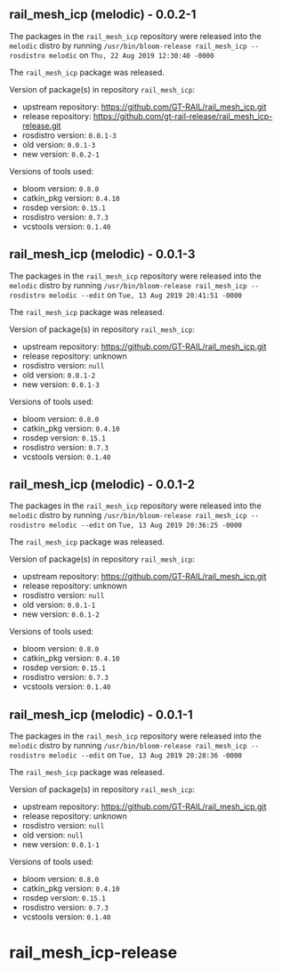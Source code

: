 ## rail_mesh_icp (melodic) - 0.0.2-1

The packages in the `rail_mesh_icp` repository were released into the `melodic` distro by running `/usr/bin/bloom-release rail_mesh_icp --rosdistro melodic` on `Thu, 22 Aug 2019 12:30:40 -0000`

The `rail_mesh_icp` package was released.

Version of package(s) in repository `rail_mesh_icp`:

- upstream repository: https://github.com/GT-RAIL/rail_mesh_icp.git
- release repository: https://github.com/gt-rail-release/rail_mesh_icp-release.git
- rosdistro version: `0.0.1-3`
- old version: `0.0.1-3`
- new version: `0.0.2-1`

Versions of tools used:

- bloom version: `0.8.0`
- catkin_pkg version: `0.4.10`
- rosdep version: `0.15.1`
- rosdistro version: `0.7.3`
- vcstools version: `0.1.40`


## rail_mesh_icp (melodic) - 0.0.1-3

The packages in the `rail_mesh_icp` repository were released into the `melodic` distro by running `/usr/bin/bloom-release rail_mesh_icp --rosdistro melodic --edit` on `Tue, 13 Aug 2019 20:41:51 -0000`

The `rail_mesh_icp` package was released.

Version of package(s) in repository `rail_mesh_icp`:

- upstream repository: https://github.com/GT-RAIL/rail_mesh_icp.git
- release repository: unknown
- rosdistro version: `null`
- old version: `0.0.1-2`
- new version: `0.0.1-3`

Versions of tools used:

- bloom version: `0.8.0`
- catkin_pkg version: `0.4.10`
- rosdep version: `0.15.1`
- rosdistro version: `0.7.3`
- vcstools version: `0.1.40`


## rail_mesh_icp (melodic) - 0.0.1-2

The packages in the `rail_mesh_icp` repository were released into the `melodic` distro by running `/usr/bin/bloom-release rail_mesh_icp --rosdistro melodic --edit` on `Tue, 13 Aug 2019 20:36:25 -0000`

The `rail_mesh_icp` package was released.

Version of package(s) in repository `rail_mesh_icp`:

- upstream repository: https://github.com/GT-RAIL/rail_mesh_icp.git
- release repository: unknown
- rosdistro version: `null`
- old version: `0.0.1-1`
- new version: `0.0.1-2`

Versions of tools used:

- bloom version: `0.8.0`
- catkin_pkg version: `0.4.10`
- rosdep version: `0.15.1`
- rosdistro version: `0.7.3`
- vcstools version: `0.1.40`


## rail_mesh_icp (melodic) - 0.0.1-1

The packages in the `rail_mesh_icp` repository were released into the `melodic` distro by running `/usr/bin/bloom-release rail_mesh_icp --rosdistro melodic --edit` on `Tue, 13 Aug 2019 20:28:36 -0000`

The `rail_mesh_icp` package was released.

Version of package(s) in repository `rail_mesh_icp`:

- upstream repository: https://github.com/GT-RAIL/rail_mesh_icp.git
- release repository: unknown
- rosdistro version: `null`
- old version: `null`
- new version: `0.0.1-1`

Versions of tools used:

- bloom version: `0.8.0`
- catkin_pkg version: `0.4.10`
- rosdep version: `0.15.1`
- rosdistro version: `0.7.3`
- vcstools version: `0.1.40`


# rail_mesh_icp-release